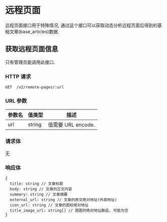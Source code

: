 # 远程页面

远程页面接口用于特殊情况, 通过这个接口可以获取动态分析远程页面后得到的基础文章(base_articles)数据.

## 获取远程页面信息

只有管理员能调用此接口.

### HTTP 请求

```
GET  /v2/remote-pages/:url
```

### URL 参数

参数名 | 值类型    | 描述
----- | -------- | -----------
url   | string   | 值需要 URL encode.

### 请求体

无

### 响应体

```
{
  title: string // 文章标题
  body: string // 文章的正文内容
  summary: string // 文章摘要
  external_url: string // 文章的原文绝对地址(外部地址)
  icon_url: string // 文章的图标绝对地址
  title_image_url: string[] // 题图的绝对地址数组, 可能为空
}
```
